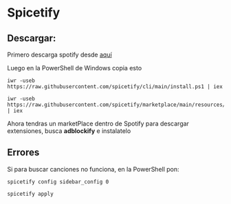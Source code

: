 # Spicetify

## Descargar:
Primero descarga spotify desde [aquí](https://download.scdn.co/SpotifySetup.exe)

Luego en la PowerShell de Windows copia esto
```
iwr -useb https://raw.githubusercontent.com/spicetify/cli/main/install.ps1 | iex
```

```
iwr -useb https://raw.githubusercontent.com/spicetify/marketplace/main/resources/install.ps1 | iex
```
Ahora tendras un marketPlace dentro de Spotify para descargar extensiones, busca **adblockify** e instalatelo

## Errores
Si para buscar canciones no funciona, en la PowerShell pon:
```
spicetify config sidebar_config 0
```
```
spicetify apply
```
